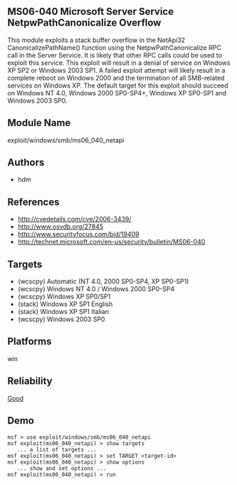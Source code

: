 ## MS06-040 Microsoft Server Service NetpwPathCanonicalize Overflow

This module exploits a stack buffer overflow in the NetApi32 
CanonicalizePathName() function using the 
NetpwPathCanonicalize RPC call in the Server Service. It is 
likely that other RPC calls could be used to exploit this 
service. This exploit will result in a denial of service on 
Windows XP SP2 or Windows 2003 SP1. A failed exploit attempt 
will likely result in a complete reboot on Windows 2000 and 
the termination of all SMB-related services on Windows XP. 
The default target for this exploit should succeed on 
Windows NT 4.0, Windows 2000 SP0-SP4+, Windows XP SP0-SP1 
and Windows 2003 SP0.


## Module Name
exploit/windows/smb/ms06_040_netapi

## Authors
* hdm


## References
* http://cvedetails.com/cve/2006-3439/
* http://www.osvdb.org/27845
* http://www.securityfocus.com/bid/19409
* http://technet.microsoft.com/en-us/security/bulletin/MS06-040



## Targets
* (wcscpy) Automatic (NT 4.0, 2000 SP0-SP4, XP SP0-SP1)
* (wcscpy) Windows NT 4.0 / Windows 2000 SP0-SP4
* (wcscpy) Windows XP SP0/SP1
* (stack)  Windows XP SP1 English
* (stack)  Windows XP SP1 Italian
* (wcscpy) Windows 2003 SP0


## Platforms
win

## Reliability
[Good](https://github.com/rapid7/metasploit-framework/wiki/Exploit-Ranking)

## Demo

```
msf > use exploit/windows/smb/ms06_040_netapi
msf exploit(ms06_040_netapi) > show targets
   ... a list of targets ...
msf exploit(ms06_040_netapi) > set TARGET <target-id>
msf exploit(ms06_040_netapi) > show options
   ... show and set options ...
msf exploit(ms06_040_netapi) > run
```
    
    